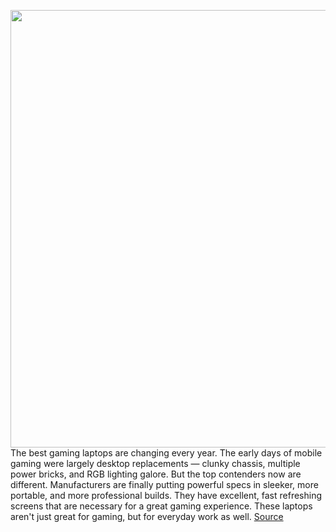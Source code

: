 <img src='https://cdn.vox-cdn.com/thumbor/8G8_xhE6T_DfeX5N_RcKzFWvhqQ=/0x0:2040x1360/1200x675/filters:focal(857x517:1183x843)/cdn.vox-cdn.com/uploads/chorus_image/image/68856651/akrales_210226_4440_0019.5.jpg' width='700px' /><br/>
The best gaming laptops are changing every year. The early days of mobile gaming were largely desktop replacements — clunky chassis, multiple power bricks, and RGB lighting galore. But the top contenders now are different. Manufacturers are finally putting powerful specs in sleeker, more portable, and more professional builds. They have excellent, fast refreshing screens that are necessary for a great gaming experience. These laptops aren't just great for gaming, but for everyday work as well.
<a href='https://www.theverge.com/22295181/best-gaming-laptop'> Source <a/>